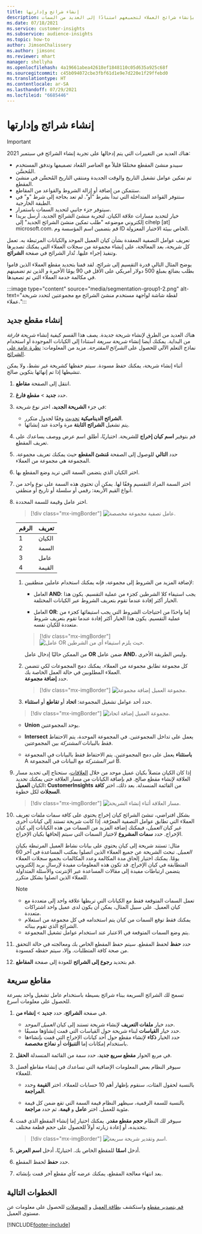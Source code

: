 ```yaml
---
title: إنشاء شرائج وإدارتها
description: قم بإنشاء شرائح العملاء لتجميعهم استنادًا إلى العديد من السمات.
ms.date: 07/18/2021
ms.service: customer-insights
ms.subservice: audience-insights
ms.topic: how-to
author: JimsonChalissery
ms.author: jimsonc
ms.reviewer: mhart
manager: shellyha
ms.openlocfilehash: 4a19661abea42618ef1848110c05d635a925c68f
ms.sourcegitcommit: c45b094072cbe3fbf61d1e9e7d220e1f29ffebd0
ms.translationtype: HT
ms.contentlocale: ar-SA
ms.lasthandoff: 07/29/2021
ms.locfileid: "6685446"
---
```

# <a name="create-and-manage-segments"></a>إنشاء شرائج وإدارتها

> [!IMPORTANT]
> هناك العديد من التغييرات التي يتم إدخالها على تجربة إنشاء الشرائح في سبتمبر 2021: 
> - سيبدو منشئ المقطع مختلفًا قليلاً مع العناصر المُعاد تصميمها وتدفق المستخدم المُحسَّن.
> - تم تمكين عوامل تشغيل التاريخ والوقت الجديدة ومنتقي التاريخ المُحسَّن في منشئ المقطع.
> - ستتمكن من إضافة أو إزالة الشروط والقواعد من المقاطع. 
> - ستتوفر القواعد المتداخلة التي تبدأ بشرط "أو". لم تعد بحاجة إلى شرط "و" في الطبقة الخارجية.
> - سيتوفر جزء جانبي لتحديد السمات باستمرار.
> - خيار لتحديد مسارات علاقة الكيان.
> لتجربة منشئ الشرائح الجديد، أرسل بريدا إلكتروني موضوعه "طلب تمكين منشئ الشرائح الجديد" إلى cihelp [at] microsoft.com. قم بتضمين اسم المؤسسة وم ID الخاص ببيئة الاختبار المعزولة.

تعريف عوامل التصفية المعقدة بشأن كيان العميل الموحد والكيانات المرتبطة به. تعمل كل شريحة، بعد المعالجة، على إنشاء مجموعة من سجلات العملاء التي يمكنك تصديرها وتنفيذ إجراء عليها. تُدار الشرائح في صفحة **الشرائح**. 

يوضح المثال التالي قدرة التقسيم إلى شرائح. لقد قمنا بتحديد مقطع العملاء الذين قاموا بطلب بضائع بمبلغ 500 دولار أمريكي على الأقل في 90 يومًا الأخيرة *و* الذين تم تضمينهم في مكالمة خدمة العملاء التي تم تصعيدها.

:::image type="content" source="media/segmentation-group1-2.png" alt-text="لقطة شاشة لواجهة مستخدم منشئ الشرائح مع مجموعتين لتحدد شريحة عملاء.":::

## <a name="create-a-new-segment"></a>إنشاء مقطع جديد

هناك العديد من الطرق لإنشاء شريحة جديدة. يصف هذا القسم كيفية إنشاء *شريحة فارغة* من البداية. يمكنك أيضا إنشاء *شريحة سريعة* استنادا إلى الكيانات الموجودة أو استخدام نماذج التعلم الآلي للحصول على *الشرائح المقترحة*. مزيد من المعلومات: [نظرة عامة على الشرائح](segments.md).

أثناء إنشاء شريحة، يمكنك حفظ مسودة. سيتم حفظها كشريحة غير نشط، ولا يمكن تنشيطها إذا تم إنهائها بتكوين صالح.

1. انتقل إلى الصفحة **مقاطع**.

1. حدد **جديد** > **مقطع فارغ**.

1. في جزء **الشريحة الجديد**، اختر نوع شريحة:

   - **الشرائح الديناميكية** [تحديث](segments.md#refresh-segments) وفقًا لجدول متكرر.
   - يتم تشغيل **الشرائح الثابتة** مرة واحدة عند إنشائها.

1. قم بتوفير **اسم كيان إخراج** للشريحة. اختياريًا، أطلق اسم عرض ووصف يساعدك على تعريف المقطع.

1. حدد **التالي** للوصول إلى الصفحة **مُنشئ المقطع** حيث يمكنك تعريف مجموعة. المجموعة هي مجموعة من العملاء.

1. اختر الكيان الذي يتضمن السمة التي تريد وضع المقطع بها.

1. اختر السمة المراد التقسيم وفقًا لها. يمكن أن تحتوي هذه السمة على نوع واحد من أنواع القيم الأربعة: رقمي أو سلسلة أو تاريخ أو منطقي.

1. اختر عامل وقيمة للسمة المحددة.

   > [!div class="mx-imgBorder"]
   > ![عامل تصفية مجموعة مخصصة.](media/customer-group-numbers.png "عامل تصفية مجموعة العميل")

   |الرقم‬ |تعريف  |
   |---------|---------|
   |1      |الكيان           |
   |2      |السمة           |
   |3     |عامل         |
   |4    |القيمة‬         |

   1. لإضافة المزيد من الشروط إلى مجموعة، فإنه يمكنك استخدام عاملين منطقيين:

      - العامل **AND**: يجب استيفاء كلا الشرطين كجزء من عملية التقسيم. يكون هذا الخيار أكثر إفادة عندما تقوم بتعريف الشروط عبر الكيانات المختلفة.

      - العامل **OR**: إما واحدًا من احتياجات الشروط التي يجب استيفائها كجزء من عملية التقسيم. يكون هذا الخيار أكثر إفادة عندما تقوم بتعريف شروط متعددة للكيان نفسه.

      > [!div class="mx-imgBorder"]
      > ![عامل OR حيث يلزم استيفاء أي من الشرطين.](media/segmentation-either-condition.png "عامل OR حيث يلزم استيفاء أي من الشرطين")

      من الممكن حاليًا إدخال عامل **OR** ضمن عامل **AND**، وليس الطريقة الأخرى.

   1. كل مجموعة تطابق مجموعة من العملاء. يمكنك دمج المجموعات لكي تتضمن العملاء المطلوبين في حالة العمل الخاصة بك.    
   حدد **إضافة مجموعة**.

      > [!div class="mx-imgBorder"]
      > ![مجموعة العميل إضافة مجموعة.](media/customer-group-add-group.png "مجموعة العميل إضافة مجموعة")

   1. حدد أحد عوامل تشغيل المجموعة: **اتحاد** أو **تقاطع**  أو **استثناء**.

   > [!div class="mx-imgBorder"]
   > ![مجموعة العميل إضافة اتحاد.](media/customer-group-union.png "مجموعة العميل إضافة اتحاد")

   - **Union** يوحد المجموعتين.

   - **Intersect** يعمل على تداخل المجموعتين. في المجموعة الموحدة، يتم الاحتفاظ فقط بالبيانات *المشتركة* بين المجموعتين.

   - **باستثناء** يعمل على دمج المجموعتين. يتم الاحتفاظ فقط بالبيانات في المجموعة A *غير المشتركة* مع البيانات في المجموعة B.

1. إذا كان الكيان متصلاً بكيان عميل موحد من خلال [العلاقات](relationships.md)، ستحتاج إلى تحديد مسار العلاقة لإنشاء مقطع صالح. قم بإضافة الكيانات من مسار العلاقة حتى يمكنك تحديد الكيان **العميل: CustomerInsights** من القائمة المنسدلة. بعد ذلك، اختر **كافة السجلات** لكل خطوة.

   > [!div class="mx-imgBorder"]
   > ![مسار العلاقة أثناء إنشاء الشريحة.](media/segments-multiple-relationships.png "مسار العلاقة أثناء إنشاء المقطع")

1. بشكل افتراضي، تنشئ الشرائح كيان إخراج يحتوي على كافة سمات ملفات تعريف العملاء التي تطابق عوامل التصفية المعرّفة. إذا كانت شريحة تستند إلى كيانات أخرى غير كيان *العميل*، فيمكنك إضافة المزيد من السمات من هذه الكيانات إلى كيان الإخراج. حدد **سمات المشروع** لاختيار السمات التي سيتم إلحاقها بكيان الإخراج.  
  
   مثال: تستند شريحة إلى كيان يحتوي على بيانات نشاط العميل المرتبطة بكيان *العميل*. تبحث الشريحة عن جميع العملاء الذين اتصلوا بمكتب المساعدة في آخر 60 يومًا. يمكنك اختيار إلحاق مدة المكالمة وعدد المكالمات بجميع سجلات العملاء المتطابقة في كيان الإخراج. قد تكون هذه المعلومات مفيدة لإرسال بريد إلكتروني يتضمن ارتباطات مفيدة إلى مقالات المساعدة عبر الإنترنت والأسئلة المتداولة للعملاء الذين اتصلوا بشكل متكرر.

   > [!NOTE]
   > - تعمل السمات المتوقعة فقط مع الكيانات التي تربطها علاقة واحد إلى متعددة مع كيان العميل. على سبيل المثال، يمكن أن يكون لدى عميل واحد اشتراكات متعددة.
   > - يمكنك فقط توقع السمات من كيان يتم استخدامه في كل مجموعة من استعلام الشرائح الذي تقوم ببنائه.
   > - يتم وضع السمات المتوقعة في الاعتبار عند استخدام عوامل تشغيل المجموعة.

1. حدد **حفظ** لحفظ المقطع. سيتم حفظ المقطع الخاص بك ومعالجته في حالة التحقق من صحة كافة المتطلبات. وإلا، سيتم حفظه كمسودة.

1. قم بتحديد **رجوع إلى الشرائح** للعودة إلى صفحة **المقاطع**.



## <a name="quick-segments"></a>مقاطع سريعة

تسمح لك الشرائح السريعة ببناء شرائح بسيطة باستخدام عامل تشغيل واحد بسرعة للحصول على معلومات أسرع.

1. في صفحة **الشرائح**، حدد **جديد** > **إنشاء من**.

   - حدد خيار **ملفات التعريف** لإنشاء شريحة تستند إلى كيان *العميل الموحد*.
   - حدد خيار **القياسات** لبناء شريحة حول القياسات التي قمت إنشاؤها مسبقًا.
   - حدد الخيار **ذكاء** لإنشاء مقطع حول أحد كيانات الإخراج التي قمت بإنشاءها باستخدام إمكانات إما **التنبؤات** أو **نماذج مخصصة**.

2. في مربع الحوار **مقطع سريع جديد**، حدد سمة من القائمة المنسدلة **الحقل**.

3. سيوفر النظام بعض المعلومات الإضافية التي تساعدك في إنشاء مقاطع أفضل للعملاء.
   - بالنسبة لحقول الفئات، سنقوم بإظهار أهم 10 حسابات للعملاء. اختر **القيمة** وحدد **المراجعة**.

   - بالنسبة للسمة الرقمية، سيظهر النظام قيمة السمة التي تقع ضمن كل قيمة مئوية للعميل. اختر **عامل** و **قيمة**، ثم حدد **مراجعة**.

4. سيوفر لك النظام **حجم مقطع مقدر**. يمكنك اختيار إما إنشاء المقطع الذي قمت بتحديده، أو إعادة زيارته أولاً للحصول على حجم قطعة مختلف.

    > [!div class="mx-imgBorder"]
    > ![اسم وتقدير شريحة سريعة.](media/quick-segment-name.png "اسم وتقدير مقطع سريع")

5. أدخل **اسمًا** للمقطع الخاص بك. اختياريًا، أدخل **اسم العرض**.

6. حدد **حفظ** لحفظ المقطع.

7. بعد انتهاء معالجة المقطع، يمكنك عرضه كأي مقطع آخر قمت بإنشائه.

## <a name="next-steps"></a>الخطوات التالية

[قم بتصدير مقطع](export-destinations.md) واستكشف [بطاقة العميل](customer-card-add-in.md) و [الموصلات](export-power-bi.md) للحصول على معلومات عن مستوى العميل.

[!INCLUDE[footer-include](../includes/footer-banner.md)]
